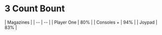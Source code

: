 # 3 Count Bount

| Magazines |
| -- | -- |
| Player One | 80% |
| Consoles + | 94% |
| Joypad | 83% |